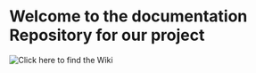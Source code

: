 # Welcome to the documentation Repository for our project

![Click here to find the Wiki](https://github.com/IPS3-DB04-Teun-Mos-Lukas-Jansen/Documentation/wiki)
